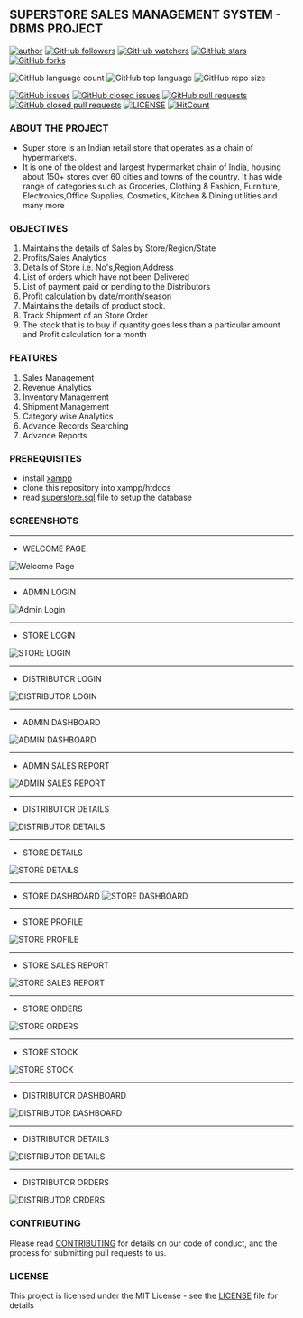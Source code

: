 ## SUPERSTORE SALES MANAGEMENT SYSTEM - DBMS PROJECT

[![author](https://img.shields.io/badge/author-Abhishek-ff69b4.svg?style=flat-square)](https://www.linkedin.com/in/abhishekmali/)
[![GitHub followers](https://img.shields.io/github/followers/AbhishekMali21?style=social)](https://github.com/AbhishekMali21?tab=followers)
[![GitHub watchers](https://img.shields.io/github/watchers/AbhishekMali21/SUPERSTORE-SALES-MANAGEMENT-SYSTEM-DBMS-PROJECT?style=social)](https://github.com/AbhishekMali21/SUPERSTORE-SALES-MANAGEMENT-SYSTEM-DBMS-PROJECT/watchers)
[![GitHub stars](https://img.shields.io/github/stars/AbhishekMali21/SUPERSTORE-SALES-MANAGEMENT-SYSTEM-DBMS-PROJECT?style=social)](https://github.com/AbhishekMali21/SUPERSTORE-SALES-MANAGEMENT-SYSTEM-DBMS-PROJECT/stargazers)
[![GitHub forks](https://img.shields.io/github/forks/AbhishekMali21/SUPERSTORE-SALES-MANAGEMENT-SYSTEM-DBMS-PROJECT?style=social)](https://github.com/AbhishekMali21/SUPERSTORE-SALES-MANAGEMENT-SYSTEM-DBMS-PROJECT/network/members)

![GitHub language count](https://img.shields.io/github/languages/count/AbhishekMali21/SUPERSTORE-SALES-MANAGEMENT-SYSTEM-DBMS-PROJECT?style=flat-square)
![GitHub top language](https://img.shields.io/github/languages/top/AbhishekMali21/SUPERSTORE-SALES-MANAGEMENT-SYSTEM-DBMS-PROJECT?logoColor=9cf&style=flat-square)
![GitHub repo size](https://img.shields.io/github/repo-size/AbhishekMali21/SUPERSTORE-SALES-MANAGEMENT-SYSTEM-DBMS-PROJECT?logoColor=important&style=flat-square)

[![GitHub issues](https://img.shields.io/github/issues/AbhishekMali21/SUPERSTORE-SALES-MANAGEMENT-SYSTEM-DBMS-PROJECT?style=flat-square)](https://github.com/AbhishekMali21/SUPERSTORE-SALES-MANAGEMENT-SYSTEM-DBMS-PROJECT/issues?q=is%3Aopen+is%3Aissue)
[![GitHub closed issues](https://img.shields.io/github/issues-closed/AbhishekMali21/SUPERSTORE-SALES-MANAGEMENT-SYSTEM-DBMS-PROJECT?style=flat-square)](https://github.com/AbhishekMali21/SUPERSTORE-SALES-MANAGEMENT-SYSTEM-DBMS-PROJECT/issues?q=is%3Aissue+is%3Aclosed)
[![GitHub pull requests](https://img.shields.io/github/issues-pr/AbhishekMali21/SUPERSTORE-SALES-MANAGEMENT-SYSTEM-DBMS-PROJECT?logoColor=yellow&style=flat-square)](https://github.com/AbhishekMali21/SUPERSTORE-SALES-MANAGEMENT-SYSTEM-DBMS-PROJECT/pulls?q=is%3Aopen+is%3Apr)
[![GitHub closed pull requests](https://img.shields.io/github/issues-pr-closed/AbhishekMali21/SUPERSTORE-SALES-MANAGEMENT-SYSTEM-DBMS-PROJECT?logoColor=yellow&style=flat-square)](https://github.com/AbhishekMali21/SUPERSTORE-SALES-MANAGEMENT-SYSTEM-DBMS-PROJECT/pulls?q=is%3Apr+is%3Aclosed)
[![LICENSE](https://img.shields.io/dub/l/vibe-d.svg?style=flat-square)](https://github.com/AbhishekMali21/SUPERSTORE-SALES-MANAGEMENT-SYSTEM-DBMS-PROJECT/blob/master/LICENSE)
[![HitCount](http://hits.dwyl.com/AbhishekMali21/SUPERSTORE-SALES-MANAGEMENT-SYSTEM-DBMS-PROJECT.svg)](http://hits.dwyl.com/AbhishekMali21/SUPERSTORE-SALES-MANAGEMENT-SYSTEM-DBMS-PROJECT)


### ABOUT THE PROJECT

* Super store is an Indian retail store that operates as a chain of hypermarkets.
* It is one of the oldest and largest hypermarket chain of India, housing about 150+ stores over 60 cities and towns of the country. It has wide range of categories such as Groceries, Clothing & Fashion, Furniture, Electronics,Office Supplies, Cosmetics, Kitchen & Dining utilities and many more


### OBJECTIVES
1. Maintains the details of Sales by Store/Region/State 
2. Profits/Sales Analytics 
3. Details of Store i.e. No's,Region,Address 
4. List of orders which have not been Delivered 
5. List of payment paid or pending to the Distributors 
6. Profit calculation by date/month/season 
7. Maintains the details of product stock. 
8. Track Shipment of an Store Order 
9. The stock that is to buy if quantity goes less than a particular amount and Profit calculation for a month

### FEATURES
1. Sales Management 
2. Revenue Analytics 
3. Inventory Management 
4. Shipment Management 
5. Category wise Analytics 
6. Advance Records Searching 
7. Advance Reports

### PREREQUISITES
- install [xampp](https://www.apachefriends.org/download.html)
- clone this repository into xampp/htdocs
- read [superstore.sql](https://github.com/AbhishekMali21/SUPERSTORE-SALES-MANAGEMENT-SYSTEM-DBMS-PROJECT/blob/master/superstore.sql) file to setup the database

### SCREENSHOTS
***
* WELCOME PAGE

![Welcome Page](https://github.com/AbhishekMali21/SUPERSTORE-SALES-MANAGEMENT-SYSTEM-DBMS-PROJECT/blob/master/screenshots/1.%20Welcome%20Page.png)

***
* ADMIN LOGIN

![Admin Login](https://github.com/AbhishekMali21/SUPERSTORE-SALES-MANAGEMENT-SYSTEM-DBMS-PROJECT/blob/master/screenshots/2.%20Administrator%20Login.png)

***
* STORE LOGIN

![STORE LOGIN](https://github.com/AbhishekMali21/SUPERSTORE-SALES-MANAGEMENT-SYSTEM-DBMS-PROJECT/blob/master/screenshots/3.%20Store%20Login.png)

***
* DISTRIBUTOR LOGIN

![DISTRIBUTOR LOGIN](https://github.com/AbhishekMali21/SUPERSTORE-SALES-MANAGEMENT-SYSTEM-DBMS-PROJECT/blob/master/screenshots/4.%20Distributor%20Login.png)

***
* ADMIN DASHBOARD

![ADMIN DASHBOARD](https://github.com/AbhishekMali21/SUPERSTORE-SALES-MANAGEMENT-SYSTEM-DBMS-PROJECT/blob/master/screenshots/5.%20Admin%20Dashboard.png)

***
* ADMIN SALES REPORT

![ADMIN SALES REPORT](https://github.com/AbhishekMali21/SUPERSTORE-SALES-MANAGEMENT-SYSTEM-DBMS-PROJECT/blob/master/screenshots/6.%20Sales%20Report.png)

***
* DISTRIBUTOR DETAILS

![DISTRIBUTOR DETAILS](https://github.com/AbhishekMali21/SUPERSTORE-SALES-MANAGEMENT-SYSTEM-DBMS-PROJECT/blob/master/screenshots/7.%20Dstbr%20details.png)

***
* STORE DETAILS

![STORE DETAILS](https://github.com/AbhishekMali21/SUPERSTORE-SALES-MANAGEMENT-SYSTEM-DBMS-PROJECT/blob/master/screenshots/8.%20Str%20Details.png)

***
* STORE DASHBOARD
![STORE DASHBOARD](https://github.com/AbhishekMali21/SUPERSTORE-SALES-MANAGEMENT-SYSTEM-DBMS-PROJECT/blob/master/screenshots/9.%20Str%20Dashboard.png)

***
* STORE PROFILE

![STORE PROFILE](https://github.com/AbhishekMali21/SUPERSTORE-SALES-MANAGEMENT-SYSTEM-DBMS-PROJECT/blob/master/screenshots/10.%20Str%20Profile.png)

***
* STORE SALES REPORT

![STORE SALES REPORT](https://github.com/AbhishekMali21/SUPERSTORE-SALES-MANAGEMENT-SYSTEM-DBMS-PROJECT/blob/master/screenshots/11.%20Str%20Sales%20Report.png)

***
* STORE ORDERS

![STORE ORDERS](https://github.com/AbhishekMali21/SUPERSTORE-SALES-MANAGEMENT-SYSTEM-DBMS-PROJECT/blob/master/screenshots/12.%20Str%20Orders.png)

***
* STORE STOCK

![STORE STOCK](https://github.com/AbhishekMali21/SUPERSTORE-SALES-MANAGEMENT-SYSTEM-DBMS-PROJECT/blob/master/screenshots/13.%20Stock.png)

***
* DISTRIBUTOR DASHBOARD

![DISTRIBUTOR DASHBOARD](https://github.com/AbhishekMali21/SUPERSTORE-SALES-MANAGEMENT-SYSTEM-DBMS-PROJECT/blob/master/screenshots/14.%20Dstbr%20Dashboard.png)

***
* DISTRIBUTOR DETAILS

![DISTRIBUTOR DETAILS](https://github.com/AbhishekMali21/SUPERSTORE-SALES-MANAGEMENT-SYSTEM-DBMS-PROJECT/blob/master/screenshots/15.%20Dstbr%20details.png)

***
* DISTRIBUTOR ORDERS

![DISTRIBUTOR ORDERS](https://github.com/AbhishekMali21/SUPERSTORE-SALES-MANAGEMENT-SYSTEM-DBMS-PROJECT/blob/master/screenshots/16.%20Dstbr%20Orders.png)

### CONTRIBUTING

Please read [CONTRIBUTING](https://github.com/AbhishekMali21/SUPERSTORE-SALES-MANAGEMENT-SYSTEM-DBMS-PROJECT/blob/master/CONTRIBUTING.md) for details on our code of conduct, and the process for submitting pull requests to us.

### LICENSE

This project is licensed under the MIT License - see the [LICENSE](https://github.com/AbhishekMali21/SUPERSTORE-SALES-MANAGEMENT-SYSTEM-DBMS-PROJECT/blob/master/LICENSE) file for details
 
